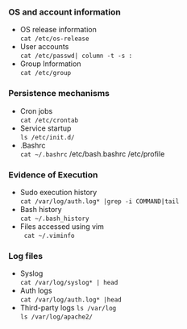 ### OS and account information
- OS release information  
`cat /etc/os-release`  
- User accounts  
`cat /etc/passwd| column -t -s :`  
- Group Information  
`cat /etc/group`


### Persistence mechanisms  
- Cron jobs  
`cat /etc/crontab`  
- Service startup  
`ls /etc/init.d/`  
- .Bashrc  
`cat ~/.bashrc` /etc/bash.bashrc /etc/profile  

### Evidence of Execution
- Sudo execution history  
`cat /var/log/auth.log* |grep -i COMMAND|tail`  
- Bash history  
`cat ~/.bash_history`  
- Files accessed using vim  
` cat ~/.viminfo`  

### Log files
- Syslog  
`cat /var/log/syslog* | head`  
- Auth logs  
`cat /var/log/auth.log* |head`  
- Third-party logs
`ls /var/log`  
`ls /var/log/apache2/`  

